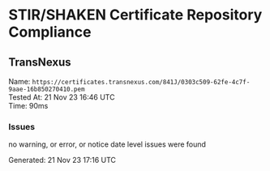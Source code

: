 # STIR/SHAKEN Certificate Repository Compliance

## TransNexus

Name: `https://certificates.transnexus.com/841J/0303c509-62fe-4c7f-9aae-16b850270410.pem`\
Tested At: 21 Nov 23 16:46 UTC\
Time: 90ms

### Issues

no warning, or error, or notice date level issues were found

Generated: 21 Nov 23 17:16 UTC